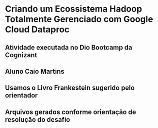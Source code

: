 # Criando um Ecossistema Hadoop Totalmente Gerenciado com Google Cloud Dataproc

## Atividade executada no Dio Bootcamp da Cognizant

## Aluno Caio Martins

## Usamos o Livro Frankestein sugerido pelo orientador

## Arquivos gerados conforme orientação de resolução do desafio